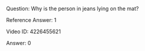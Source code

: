 Question: Why is the person in jeans lying on the mat?

Reference Answer: 1

Video ID: 4226455621

Answer: 0

